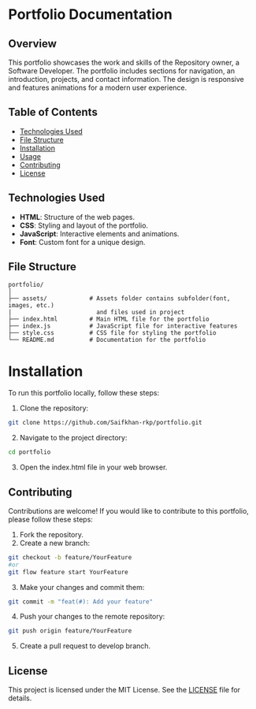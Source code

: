 # Portfolio Documentation

## Overview

This portfolio showcases the work and skills of the Repository owner, a Software Developer. The portfolio includes sections for navigation, an introduction, projects, and contact information. The design is responsive and features animations for a modern user experience.

## Table of Contents

- [Technologies Used](#technologies-used)
- [File Structure](#file-structure)
- [Installation](#installation)
- [Usage](#usage)
- [Contributing](#contributing)
- [License](#license)

## Technologies Used

- **HTML**: Structure of the web pages.
- **CSS**: Styling and layout of the portfolio.
- **JavaScript**: Interactive elements and animations.
- **Font**: Custom font for a unique design.

## File Structure

    portfolio/
    │
    ├── assets/            # Assets folder contains subfolder(font, images, etc.) 
    |                        and files used in project
    ├── index.html         # Main HTML file for the portfolio
    ├── index.js           # JavaScript file for interactive features
    ├── style.css          # CSS file for styling the portfolio
    └── README.md          # Documentation for the portfolio

# Installation

To run this portfolio locally, follow these steps:

1. Clone the repository:
   
```bash
git clone https://github.com/Saifkhan-rkp/portfolio.git
```
2. Navigate to the project directory:

```bash
cd portfolio
```
3. Open the index.html file in your web browser.

## Contributing
Contributions are welcome! If you would like to contribute to this portfolio, please follow these steps:

1. Fork the repository.
2. Create a new branch:
```bash
git checkout -b feature/YourFeature
#or
git flow feature start YourFeature
```
3. Make your changes and commit them:
```bash
git commit -m "feat(#): Add your feature" 
```
4. Push your changes to the remote repository:
```bash
git push origin feature/YourFeature
```
5. Create a pull request to develop branch.

## License
This project is licensed under the MIT License. See the [LICENSE](./README.md) file for details.
